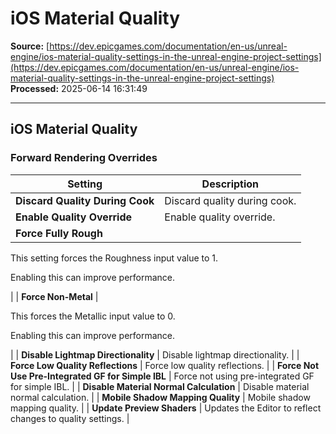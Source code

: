 # iOS Material Quality

**Source:** [https://dev.epicgames.com/documentation/en-us/unreal-engine/ios-material-quality-settings-in-the-unreal-engine-project-settings](https://dev.epicgames.com/documentation/en-us/unreal-engine/ios-material-quality-settings-in-the-unreal-engine-project-settings)  
**Processed:** 2025-06-14 16:31:49

---

## iOS Material Quality

### Forward Rendering Overrides

| **Setting** | **Description** |
| --- | --- |
| **Discard Quality During Cook** | Discard quality during cook. |
| **Enable Quality Override** | Enable quality override. |
| **Force Fully Rough** | 
This setting forces the Roughness input value to 1.

Enabling this can improve performance.



 |
| **Force Non-Metal** | 

This forces the Metallic input value to 0.

Enabling this can improve performance.



 |
| **Disable Lightmap Directionality** | Disable lightmap directionality. |
| **Force Low Quality Reflections** | Force low quality reflections. |
| **Force Not Use Pre-Integrated GF for Simple IBL** | Force not using pre-integrated GF for simple IBL. |
| **Disable Material Normal Calculation** | Disable material normal calculation. |
| **Mobile Shadow Mapping Quality** | Mobile shadow mapping quality. |
| **Update Preview Shaders** | Updates the Editor to reflect changes to quality settings. |